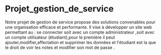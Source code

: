 # Projet_gestion_de_service

Notre projet de gestion de service propose des solutions convenables pour une organisation efficace et performante.
Il vise à développer un site web permettant au : se connecter soit avec un compte administrateur ,soit avec un compte utilisateur
(étudiant),pour le première il peut ajouter,modifier,affectation et supprimer les données et l'étudiant est la que le droit de voir les notes
et modifier son mot de passe .   
